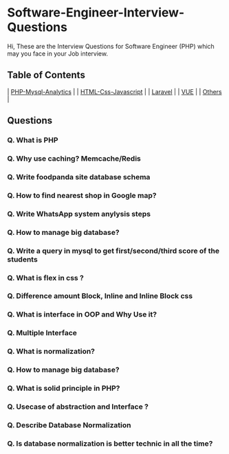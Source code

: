 # Software-Engineer-Interview-Questions
Hi, These are the  Interview Questions for  Software Engineer (PHP) which may you face in your Job interview.

## Table of Contents
| [PHP-Mysql-Analytics](README.md) |
| [HTML-Css-Javascript](JAVASCRIPT.md) |
| [Laravel](LARAVEL.md) |
| [VUE](VUE.md) |
| [Others](OTHERS.md) |

## Questions

### Q. What is PHP 
### Q. Why use caching? Memcache/Redis
### Q. Write foodpanda site database schema 
### Q. How to find nearest shop in Google map? 
### Q. Write WhatsApp system anylysis steps 
### Q. How to manage big database? 
### Q. Write a query in mysql to get first/second/third  score of the students 
### Q. What is flex in css ? 
### Q. Difference amount Block, Inline and Inline Block css 
### Q. What is interface in OOP and Why Use it? 
### Q. Multiple Interface 
### Q. What is normalization? 
### Q. How to manage big database?
### Q. What is solid principle in PHP?  
### Q. Usecase of abstraction and Interface ? 
### Q. Describe Database Normalization 
### Q. Is database normalization is better technic in all the time? 



